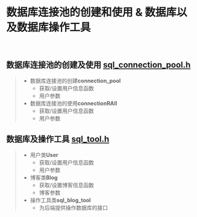 # 数据库连接池的创建和使用 & 数据库以及数据库操作工具  
<br>

## 数据库连接池的创建及使用 [sql_connection_pool.h](sql_connection_pool.h)
> * 数据库连接池的创建**connection_pool**
>   * 获取/设置用户信息函数
>   * 用户参数
> * 数据库连接池的使用**connectionRAII**
>   * 获取/设置用户信息函数
>   * 用户参数

## 数据库及操作工具 [sql_tool.h](sql_tool.h)
> * 用户类**User**
>   * 获取/设置用户信息函数
>   * 用户参数
> * 博客类**Blog**
>   * 获取/设置博客信息函数
>   * 博客参数
> * 操作工具类**sql_blog_tool**
>   * 为后端提供操作数据库的接口 
